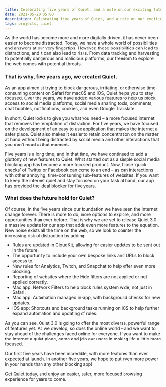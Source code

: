 ```yaml
---
title: Celebrating five years of Quiet, and a note on our exciting future
date: 2021-05-20 05:00
description: Celebrating five years of Quiet, and a note on our exciting future
tags: projects, quiet
---
```


As the world has become more and more digitally driven, it has never been easier to become distracted. Today, we have a whole world of possibilities and answers at our very fingertips. However, these possibilities can lead to distractions, and it can also lead to risks. From data tracking and harvesting to potentially dangerous and malicious platforms, our freedom to explore the web comes with potential threats.

### That is why, five years ago, we created Quiet.

As an app aimed at trying to block dangerous, irritating, or otherwise time-consuming content on Safari for macOS and iOS, Quiet helps you to stay focused. Over the years, we have added various features to help us block access to social media platforms, social media sharing tools, comments, chat bubbles, notifications, cookies, and even Google Translate.

In short, Quiet looks to give you what you need – a more focused internet that removes the temptation of distraction. For five years, we have focused on the development of an easy to use application that makes the internet a safer place. Quiet also makes it easier to retain concentration on the matter at hand without being distracted by social media and other interactions that you don’t need at that moment.

Five years is a long time, and in that time, we have continued to add a gluttony of new features to Quiet. What started out as a simple social media blocking app has become a more focused product. Now, those ‘quick checks’ of Twitter or Facebook can come to an end – as can interactions with other annoying, time-consuming sub-features of websites. If you want to keep the internet quiet and stay focused on your task at hand, our app has provided the ideal blocker for five years.


### What does the future hold for Quiet?

Of course, in the five years since our foundation we have seen the internet change forever. There is more to do, more options to explore, and more opportunities than ever before. That is why we are set to release Quiet 3.0 – a massive update for our app that adds even more features to the equation. New noise exists all the time on the web, so we look to counter the increasing risk of distraction by adding:

- Rules are updated in CloudKit, allowing for easier updates to be sent out in the future.
- The opportunity to include your own bespoke links and URLs to block access to.
- New rules for Analytics, Twitch, and Snapchat to help offer even more blocking.
- Reporting of websites where the Hide filters are not applied or not applied correctly.
- Mac app: Network Filters to help block rules system wide, not just in Safari.
- Mac app: Automation managed in-app, with background checks for new updates.
- iOS app: Shortcuts and background tasks running on iOS to help further expand automation and updating of rules.


As you can see, Quiet 3.0 is going to offer the most diverse, powerful range of features yet. As we develop, so does the online world – and we want to stay ahead of the challenges faced online for everyone. If you want to make the internet a quiet place, come and join our users in making life a little more focused.

Our first five years have been incredible, with more features than ever expected at launch. In another five years, we hope to put even more power in your hands than any other blocking app!

[Get Quiet today](https://petercammeraat.net/projects/quiet/), and enjoy an easier, safer, more focused browsing experience for years to come.
